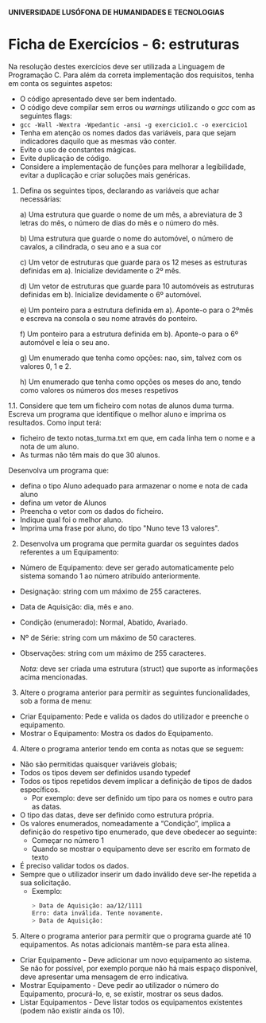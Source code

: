 **UNIVERSIDADE LUSÓFONA DE HUMANIDADES E TECNOLOGIAS**


# Ficha de Exercícios - 6: estruturas

Na resolução destes exercícios deve ser utilizada a Linguagem de Programação C. Para além da correta implementação dos requisitos, tenha em conta os seguintes aspetos:

- O código apresentado deve ser bem indentado. 
- O código deve compilar sem erros ou *warnings* utilizando o *gcc* com as seguintes flags:
- `gcc -Wall -Wextra -Wpedantic -ansi -g exercicio1.c -o exercicio1`
- Tenha em atenção os nomes dados das variáveis, para que sejam indicadores daquilo que as mesmas vão conter.
- Evite o uso de constantes mágicas. 
- Evite duplicação de código. 
- Considere a implementação de funções para melhorar a legibilidade, evitar a duplicação e criar soluções mais genéricas.

1.	Defina os seguintes tipos, declarando as variáveis que achar necessárias:

	a) Uma estrutura que guarde o nome de um mês, a abreviatura de 3 letras do mês, o número de dias do mês e o número do mês.
		
	b)	Uma estrutura que guarde o nome do automóvel, o número de cavalos, a cilindrada, o seu ano e a sua cor
	
	c)	Um vetor de estruturas que guarde para os 12 meses as estruturas definidas em a). Inicialize devidamente o 2º mês.
	
	d)	Um vetor de estruturas que guarde para 10 automóveis as estruturas definidas em b). Inicialize devidamente o 6º automóvel.
	
	e)	Um ponteiro para a estrutura definida em a). Aponte-o para o 2ºmês e escreva na consola o seu nome através do ponteiro.
	
	f)	Um ponteiro para a estrutura definida em b). Aponte-o para o 6º automóvel e leia o seu ano.
	
	g)	Um enumerado que tenha como opções: nao, sim, talvez com os valores 0, 1 e 2.
	
	h)	Um enumerado que tenha como opções os meses do ano, tendo como valores os números dos meses respetivos

1.1.    Considere que tem um ficheiro com notas de alunos duma turma. Escreva um programa que identifique o melhor aluno e imprima os resultados. 
Como input terá:
* ficheiro de texto notas_turma.txt em que, em cada linha tem o nome e a nota de um aluno. 
* As turmas não têm mais do que 30 alunos.

Desenvolva um programa que:
* defina o tipo Aluno adequado para armazenar o nome e nota de cada aluno
* defina um vetor de Alunos
* Preencha o vetor com os dados do ficheiro.
* Indique qual foi o melhor aluno.
* Imprima uma frase por aluno, do tipo "Nuno teve 13 valores".

2.	Desenvolva um programa que permita guardar os seguintes dados referentes a um Equipamento: 
- Número de Equipamento: deve ser gerado automaticamente pelo sistema somando 1 ao número atribuído anteriormente.  
- Designação: string com um máximo de 255 caracteres.
- Data de Aquisição: dia, mês e ano.  
- Condição (enumerado): Normal, Abatido, Avariado.  
- Nº de Série: string com um máximo de 50 caracteres.
- Observações: string com um máximo de 255 caracteres.

	*Nota:* deve ser criada uma estrutura (struct) que suporte as informações acima mencionadas.

3.	Altere o programa anterior para permitir as seguintes funcionalidades, sob a forma de menu:
- Criar Equipamento:  Pede e valida os dados do utilizador e preenche o equipamento. 
- Mostrar o Equipamento: Mostra os dados do Equipamento.

4.	 Altere o programa anterior tendo em conta as notas que se seguem:  
- Não são permitidas quaisquer variáveis globais;  
- Todos os tipos devem ser definidos usando typedef
- Todos os tipos repetidos devem implicar a definição de tipos de dados específicos.   
	- Por exemplo: deve ser definido um tipo para os nomes e outro para as datas.  
- O tipo das datas, deve ser definido como estrutura própria.  
- Os valores enumerados, nomeadamente a “Condição”, implica a definição do respetivo tipo enumerado, que deve obedecer ao seguinte:   
	- Começar no número 1
	- Quando se mostrar o equipamento deve ser escrito em formato de texto 
- É preciso validar todos os dados.
- Sempre que o utilizador inserir um dado inválido deve ser­-lhe repetida a sua solicitação.
	- Exemplo:  
		```bash
		> Data de Aquisição: aa/12/1111
		Erro: data inválida. Tente novamente.  
		> Data de Aquisição: 
		```
5.	 Altere o programa anterior para permitir que o programa guarde até 10 equipamentos. As notas adicionais mantêm-se para esta alínea.
- Criar Equipamento - Deve adicionar um novo equipamento ao sistema. Se não for possível, por exemplo porque não há mais espaço disponível, deve apresentar uma mensagem de erro indicativa. 
- Mostrar Equipamento - Deve pedir ao utilizador o número do Equipamento, procurá-lo, e, se existir, mostrar os seus dados.
- Listar Equipamentos - Deve listar todos os equipamentos existentes (podem não existir ainda os 10).
